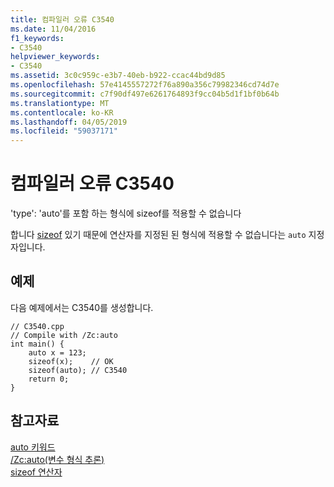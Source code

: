 ```yaml
---
title: 컴파일러 오류 C3540
ms.date: 11/04/2016
f1_keywords:
- C3540
helpviewer_keywords:
- C3540
ms.assetid: 3c0c959c-e3b7-40eb-b922-ccac44bd9d85
ms.openlocfilehash: 57e4145557272f76a890a356c79982346cd74d7e
ms.sourcegitcommit: c7f90df497e6261764893f9cc04b5d1f1bf0b64b
ms.translationtype: MT
ms.contentlocale: ko-KR
ms.lasthandoff: 04/05/2019
ms.locfileid: "59037171"
---
```

# <a name="compiler-error-c3540"></a>컴파일러 오류 C3540

'type': 'auto'를 포함 하는 형식에 sizeof를 적용할 수 없습니다

합니다 [sizeof](../../cpp/sizeof-operator.md) 있기 때문에 연산자를 지정된 된 형식에 적용할 수 없습니다는 `auto` 지정자입니다.

## <a name="example"></a>예제

다음 예제에서는 C3540를 생성합니다.

```
// C3540.cpp
// Compile with /Zc:auto
int main() {
    auto x = 123;
    sizeof(x);    // OK
    sizeof(auto); // C3540
    return 0;
}
```

## <a name="see-also"></a>참고자료

[auto 키워드](../../cpp/auto-keyword.md)<br/>
[/Zc:auto(변수 형식 추론)](../../build/reference/zc-auto-deduce-variable-type.md)<br/>
[sizeof 연산자](../../cpp/sizeof-operator.md)